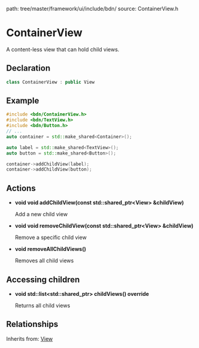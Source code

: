 path: tree/master/framework/ui/include/bdn/
source: ContainerView.h

# ContainerView

A content-less view that can hold child views. 

## Declaration

```C++
class ContainerView : public View
```

## Example

```C++
#include <bdn/ContainerView.h>
#include <bdn/TextView.h>
#include <bdn/Button.h>
// ...
auto container = std::make_shared<Container>();

auto label = std::make_shared<TextView>();
auto button = std::make_shared<Button>();

container->addChildView(label);
container->addChildView(button);
```

## Actions

* **void void addChildView(const std::shared_ptr<View\> &childView)**

	Add a new child view

* **void void removeChildView(const std::shared_ptr<View\> &childView)**

	Remove a specific child view

* **void removeAllChildViews()**

	Removes all child views

## Accessing children

* **void std::list<std::shared_ptr<View>> childViews() override**

	Returns all child views

## Relationships

Inherits from: [View](view.md)
 